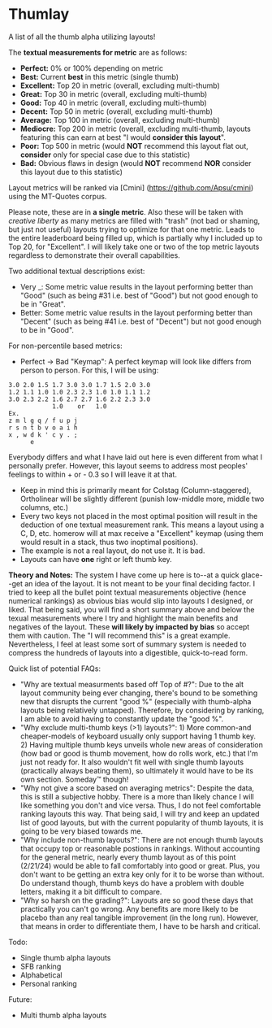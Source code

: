 # Thumlay
A list of all the thumb alpha utilizing layouts!

The **textual measurements for metric** are as follows:
- **Perfect:** 0% or 100% depending on metric
- **Best:** Current **best** in this metric (single thumb)
- **Excellent:** Top 20 in metric (overall, excluding multi-thumb)
- **Great:** Top 30 in metric (overall, excluding multi-thumb)
- **Good:** Top 40 in metric (overall, excluding multi-thumb)
- **Decent:** Top 50 in metric (overall, excluding multi-thumb)
- **Average:** Top 100 in metric (overall, excluding multi-thumb)
- **Mediocre:** Top 200 in metric (overall, excluding multi-thumb, layouts featuring this can earn at best "I would **consider this layout**".
- **Poor:** Top 500 in metric (would **NOT** recommend this layout flat out, **consider** only for special case due to this statistic)
- **Bad:** Obvious flaws in design (would **NOT** recommend **NOR** consider this layout due to this statistic)

Layout metrics will be ranked via [Cmini] (https://github.com/Apsu/cmini) using the MT-Quotes corpus.

Please note, these are in **a single metric**. Also these will be taken with *creative liberty* as many metrics are filled with "trash" (not bad or shaming, but just not useful) layouts trying to optimize for that one metric. Leads to the entire leaderboard being filled up, which is partially why I included up to Top 20, for "Excellent". I will likely take one or two of the top metric layouts regardless to demonstrate their overall capabilities.

Two additional textual descriptions exist:
- Very _: Some metric value results in the layout performing better than "Good" (such as being #31 i.e. best of "Good") but not good enough to be in "Great".
- Better: Some metric value results in the layout performing better than "Decent" (such as being #41 i.e. best of "Decent") but not good enough to be in "Good".

For non-percentile based metrics:
- Perfect -> Bad "Keymap": A perfect keymap will look like differs from person to person. For this, I will be using:
```
3.0 2.0 1.5 1.7 3.0 3.0 1.7 1.5 2.0 3.0
1.2 1.1 1.0 1.0 2.3 2.3 1.0 1.0 1.1 1.2
3.0 2.3 2.2 1.6 2.7 2.7 1.6 2.2 2.3 3.0
            1.0    or   1.0
Ex.
z m l g q / f u p j
r s n t b v o a i h
x , w d k ' c y . ;
      e
```
Everybody differs and what I have laid out here is even different from what I personally prefer. However, this layout seems to address most peoples' feelings to within + or - 0.3 so I will leave it at that.
- Keep in mind this is primarily meant for Colstag (Column-staggered), Ortholinear will be slightly different (punish low-middle more, middle two columns, etc.)
- Every two keys not placed in the most optimal position will result in the deduction of one textual measurement rank. This means a layout using a C, D, etc. homerow will at max receive a "Excellent" keymap (using them would result in a stack, thus two inoptimal positions).
- The example is not a real layout, do not use it. It is bad.
- Layouts can have **one** right or left thumb key.

**Theory and Notes:**
The system I have come up here is to--at a quick glace--get an idea of the layout. It is not meant to be your final deciding factor. I tried to keep all the bullet point textual measurements objective (hence numerical rankings) as obvious bias would slip into layouts I designed, or liked. That being said, you will find a short summary above and below the texual measurements where I try and highlight the main benefits and negatives of the layout. These **will likely by impacted by bias** so accept them with caution. The "I will recommend this" is a great example. Nevertheless, I feel at least some sort of summary system is needed to compress the hundreds of layouts into a digestible, quick-to-read form.

Quick list of potential FAQs:
- "Why are textual measurments based off Top of #?": Due to the alt layout community being ever changing, there's bound to be something new that disrupts the current "good %" (especially with thumb-alpha layouts being relatively untapped). Therefore, by considering by ranking, I am able to avoid having to constantly update the "good %".
- "Why exclude multi-thumb keys (>1) layouts?": 1) More common-and cheaper-models of keyboard usually only support having 1 thumb key. 2) Having multiple thumb keys unveils whole new areas of consideration (how bad or good is thumb movement, how do rolls work, etc.) that I'm just not ready for. It also wouldn't fit well with single thumb layouts (practically always beating them), so ultimately it would have to be its own section. Someday:tm: though!
- "Why not give a score based on averaging metrics": Despite the data, this is still a subjective hobby. There is a more than likely chance I will like something you don't and vice versa. Thus, I do not feel comfortable ranking layouts this way. That being said, I will try and keep an updated list of good layouts, but with the current popularity of thumb layouts, it is going to be very biased towards me.
- "Why include non-thumb layouts?": There are not enough thumb layouts that occupy top or reasonable postions in rankings. Without accounting for the general metric, nearly every thumb layout as of this point (2/21/24) would be able to fall comfortably into good or great. Plus, you don't want to be getting an extra key only for it to be worse than without.
Do understand though, thumb keys do have a problem with double letters, making it a bit difficult to compare.
- "Why so harsh on the grading?": Layouts are so good these days that practically you can't go wrong. Any benefits are more likely to be placebo than any real tangible improvement (in the long run). However, that means in order to differentiate them, I have to be harsh and critical.
  
Todo:
- Single thumb alpha layouts
- SFB ranking
- Alphabetical
- Personal ranking

Future:
- Multi thumb alpha layouts
